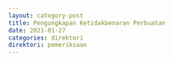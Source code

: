 ```yaml
---
layout: category-post
title: Pengungkapan Ketidakbenaran Perbuatan
date: 2021-01-27
categories: direktori
direktori: pemeriksaan
---
```

